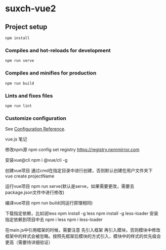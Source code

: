 # suxch-vue2

## Project setup
```
npm install
```

### Compiles and hot-reloads for development
```
npm run serve
```

### Compiles and minifies for production
```
npm run build
```

### Lints and fixes files
```
npm run lint
```

### Customize configuration
See [Configuration Reference](https://cli.vuejs.org/config/).

vue.js 笔记

修改npm源
npm config set registry https://registry.npmmirror.com

安装vue@cli
npm i @vue/cli -g

创建vue项目
通过cmd在指定目录中进行创建，否则默认创建在用户文件夹下
vue create projectName

运行vue项目
npm run serve(默认是serve，如果需要更改，需要去package.json文件中进行修改)

编译vue项目
npm run build(同运行原理相同)

下载指定依赖，比如说less
npm install -g less
npm install -g less-loader
安装指定依赖到项目中去
npm i less
npm i less-loader

在main.js中引用框架的时候，需要注意
先引入框架 再引入模块，否则模块中修改框架中的样式会被忽略。按照先框架后模块的方式引入，模块中的样式的优先级会更高（需要待详细验证）